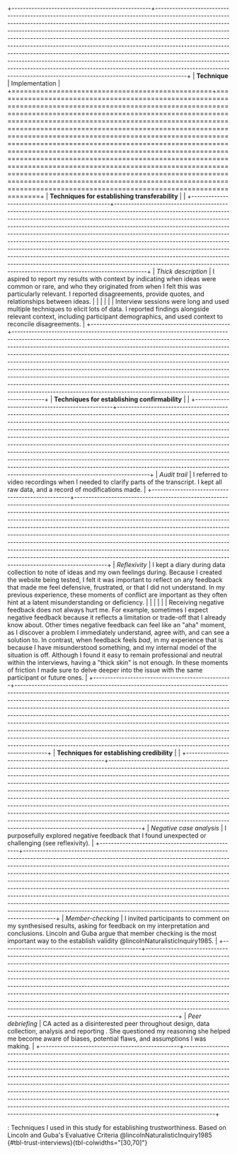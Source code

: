 +-------------------------------------------------+-----------------------------------------------------------------------------------------------------------------------------------------------------------------------------------------------------------------------------------------------------------------------------------------------------------------------------------------------------------------------------------------------------------------------------------------------------------------------------------------------------------------------------------------------------------------------------------------------------------------------------------------------------------------------------------------------------------------------------------------+
| **Technique**                                   | Implementation                                                                                                                                                                                                                                                                                                                                                                                                                                                                                                                                                                                                                                                                                                                          |
+=================================================+=========================================================================================================================================================================================================================================================================================================================================================================================================================================================================================================================================================================================================================================================================================================================================+
| **Techniques for establishing transferability** |                                                                                                                                                                                                                                                                                                                                                                                                                                                                                                                                                                                                                                                                                                                                         |
+-------------------------------------------------+-----------------------------------------------------------------------------------------------------------------------------------------------------------------------------------------------------------------------------------------------------------------------------------------------------------------------------------------------------------------------------------------------------------------------------------------------------------------------------------------------------------------------------------------------------------------------------------------------------------------------------------------------------------------------------------------------------------------------------------------+
| *Thick description*                             | I aspired to report my results with context by indicating when ideas were common or rare, and who they originated from when I felt this was particularly relevant. I reported disagreements, provide quotes, and relationships between ideas.                                                                                                                                                                                                                                                                                                                                                                                                                                                                                           |
|                                                 |                                                                                                                                                                                                                                                                                                                                                                                                                                                                                                                                                                                                                                                                                                                                         |
|                                                 | Interview sessions were long and used multiple techniques to elicit lots of data. I reported findings alongside relevant context, including participant demographics, and used context to reconcile disagreements.                                                                                                                                                                                                                                                                                                                                                                                                                                                                                                                      |
+-------------------------------------------------+-----------------------------------------------------------------------------------------------------------------------------------------------------------------------------------------------------------------------------------------------------------------------------------------------------------------------------------------------------------------------------------------------------------------------------------------------------------------------------------------------------------------------------------------------------------------------------------------------------------------------------------------------------------------------------------------------------------------------------------------+
| **Techniques for establishing confirmability**  |                                                                                                                                                                                                                                                                                                                                                                                                                                                                                                                                                                                                                                                                                                                                         |
+-------------------------------------------------+-----------------------------------------------------------------------------------------------------------------------------------------------------------------------------------------------------------------------------------------------------------------------------------------------------------------------------------------------------------------------------------------------------------------------------------------------------------------------------------------------------------------------------------------------------------------------------------------------------------------------------------------------------------------------------------------------------------------------------------------+
| *Audit trail*                                   | I referred to video recordings when I needed to clarify parts of the transcript. <!--#ASK Unsure if this should go here-->I kept all raw data, and a record of modifications made.                                                                                                                                                                                                                                                                                                                                                                                                                                                                                                                                                      |
+-------------------------------------------------+-----------------------------------------------------------------------------------------------------------------------------------------------------------------------------------------------------------------------------------------------------------------------------------------------------------------------------------------------------------------------------------------------------------------------------------------------------------------------------------------------------------------------------------------------------------------------------------------------------------------------------------------------------------------------------------------------------------------------------------------+
| *Reflexivity*                                   | I kept a diary during data collection to note of ideas and my own feelings during. Because I created the website being tested, I felt it was important to reflect on any feedback that made me feel defensive, frustrated, or that I did not understand. In my previous experience, these moments of conflict are important as they often hint at a latent misunderstanding or deficiency.                                                                                                                                                                                                                                                                                                                                              |
|                                                 |                                                                                                                                                                                                                                                                                                                                                                                                                                                                                                                                                                                                                                                                                                                                         |
|                                                 | Receiving negative feedback does not always hurt me. For example, sometimes I expect negative feedback because it reflects a limitation or trade-off that I already know about. Other times negative feedback can feel like an "aha" moment, as I discover a problem I immediately understand, agree with, and can see a solution to. In contrast, when feedback feels *bad*, in my experience that is because I have misunderstood something, and my internal model of the situation is off. Although I found it easy to remain professional and neutral within the interviews, having a "thick skin" is not enough. In these moments of friction I made sure to delve deeper into the issue with the same participant or future ones. |
+-------------------------------------------------+-----------------------------------------------------------------------------------------------------------------------------------------------------------------------------------------------------------------------------------------------------------------------------------------------------------------------------------------------------------------------------------------------------------------------------------------------------------------------------------------------------------------------------------------------------------------------------------------------------------------------------------------------------------------------------------------------------------------------------------------+
| **Techniques for establishing credibility**     |                                                                                                                                                                                                                                                                                                                                                                                                                                                                                                                                                                                                                                                                                                                                         |
+-------------------------------------------------+-----------------------------------------------------------------------------------------------------------------------------------------------------------------------------------------------------------------------------------------------------------------------------------------------------------------------------------------------------------------------------------------------------------------------------------------------------------------------------------------------------------------------------------------------------------------------------------------------------------------------------------------------------------------------------------------------------------------------------------------+
| *Negative case analysis*                        | I purposefully explored negative feedback that I found unexpected or challenging (see reflexivity). <!--#ASK-->                                                                                                                                                                                                                                                                                                                                                                                                                                                                                                                                                                                                                         |
+-------------------------------------------------+-----------------------------------------------------------------------------------------------------------------------------------------------------------------------------------------------------------------------------------------------------------------------------------------------------------------------------------------------------------------------------------------------------------------------------------------------------------------------------------------------------------------------------------------------------------------------------------------------------------------------------------------------------------------------------------------------------------------------------------------+
| *Member-checking*                               | I invited participants to comment on my synthesised results, asking for feedback on my interpretation and conclusions. Lincoln and Guba argue that member checking is the most important way to the establish validity @lincolnNaturalisticInquiry1985. <!--#TODO-->                                                                                                                                                                                                                                                                                                                                                                                                                                                                    |
+-------------------------------------------------+-----------------------------------------------------------------------------------------------------------------------------------------------------------------------------------------------------------------------------------------------------------------------------------------------------------------------------------------------------------------------------------------------------------------------------------------------------------------------------------------------------------------------------------------------------------------------------------------------------------------------------------------------------------------------------------------------------------------------------------------+
| *Peer debriefing*                               | CA acted as a disinterested peer throughout design, data collection, analysis and reporting <!--#ASK true?-->. She questioned my reasoning she helped me become aware of biases, potential flaws, and assumptions I was making.                                                                                                                                                                                                                                                                                                                                                                                                                                                                                                         |
+-------------------------------------------------+-----------------------------------------------------------------------------------------------------------------------------------------------------------------------------------------------------------------------------------------------------------------------------------------------------------------------------------------------------------------------------------------------------------------------------------------------------------------------------------------------------------------------------------------------------------------------------------------------------------------------------------------------------------------------------------------------------------------------------------------+

: Techniques I used in this study for establishing trustworthiness. Based on Lincoln and Guba's Evaluative Criteria @lincolnNaturalisticInquiry1985 {#tbl-trust-interviews}{tbl-colwidths="\[30,70\]"}